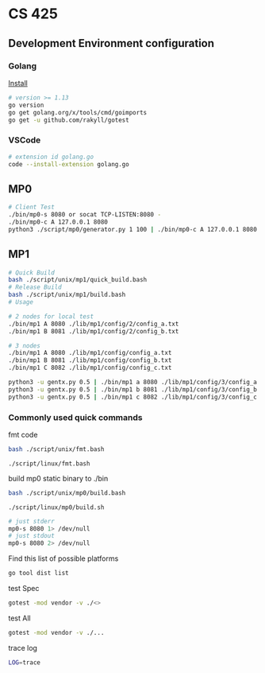 # CS 425

## Development Environment configuration

### Golang

[Install](https://golang.org/doc/install)

```bash
# version >= 1.13
go version
go get golang.org/x/tools/cmd/goimports
go get -u github.com/rakyll/gotest
```

### VSCode

```bash
# extension id golang.go
code --install-extension golang.go
```

## MP0

```bash
# Client Test
./bin/mp0-s 8080 or socat TCP-LISTEN:8080 -
./bin/mp0-c A 127.0.0.1 8080
python3 ./script/mp0/generator.py 1 100 | ./bin/mp0-c A 127.0.0.1 8080
```

## MP1

```bash
# Quick Build
bash ./script/unix/mp1/quick_build.bash
# Release Build
bash ./script/unix/mp1/build.bash
# Usage

# 2 nodes for local test
./bin/mp1 A 8080 ./lib/mp1/config/2/config_a.txt
./bin/mp1 B 8081 ./lib/mp1/config/2/config_b.txt

# 3 nodes
./bin/mp1 A 8080 ./lib/mp1/config/config_a.txt
./bin/mp1 B 8081 ./lib/mp1/config/config_b.txt
./bin/mp1 C 8082 ./lib/mp1/config/config_c.txt

python3 -u gentx.py 0.5 | ./bin/mp1 a 8080 ./lib/mp1/config/3/config_a.txt
python3 -u gentx.py 0.5 | ./bin/mp1 b 8081 ./lib/mp1/config/3/config_b.txt
python3 -u gentx.py 0.5 | ./bin/mp1 c 8082 ./lib/mp1/config/3/config_c.txt
```

### Commonly used quick commands

fmt code

```bash
bash ./script/unix/fmt.bash
```
```linux
./script/linux/fmt.bash
```

build mp0 static binary to ./bin

```bash
bash ./script/unix/mp0/build.bash
```
```linux
./script/linux/mp0/build.sh
```

```bash
# just stderr
mp0-s 8080 1> /dev/null
# just stdout
mp0-s 8080 2> /dev/null
```

Find this list of possible platforms

```bash
go tool dist list
```

test Spec

```bash
gotest -mod vendor -v ./<>
```

test All

```bash
gotest -mod vendor -v ./...
```

trace log

```bash
LOG=trace
```
